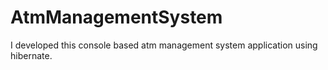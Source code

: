 # AtmManagementSystem
I developed this console based atm management system application using hibernate.
